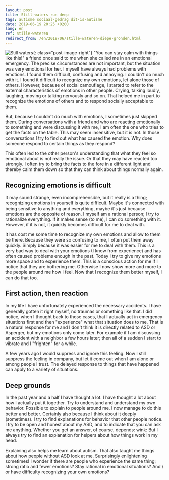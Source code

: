 ```yaml
---
layout: post
title: Still waters run deep
tags: autisme sociaal-gedrag dit-is-autisme
date: 2019-06-19 20:25 +0200
lang: en
ref: stille-wateren
redirect_from: /en/2019/06/stille-wateren-diepe-gronden.html
---
```

![Still waters]({{site.baseurl}}/assets/img/deepwaters.jpg){: class="post-image-right"}
"You can stay calm with things like this!" a friend once said to me when she called me in an emotional emergency. The precise circumstances are not important, but the situation was very emotional for her. I myself have always had problems with emotions. I found them difficult, confusing and annoying. I couldn't do much with it. I found it difficult to recognize my own emotions, let alone those of others. However, because of social camouflage, I started to refer to the external characteristics of emotions in other people. Crying, talking loudly, laughing, moving or talking nervously and so on. That helped me in part to recognize the emotions of others and to respond socially acceptable to them.

But, because I couldn't do much with emotions, I sometimes just skipped them. During conversations with a friend and who are reacting emotionally to something and were discussing it with me, I am often the one who tries to get the facts on the table. This may seem insensitive, but it is not. In those conversations I try to find out what has caused the emotion. Why does someone respond to certain things as they respond?

This often led to the other person's understanding that what they feel so emotional about is not really the issue. Or that they may have reacted too strongly. I often try to bring the facts to the fore in a different light and thereby calm them down so that they can think about things normally again.

## Recognizing emotions is difficult
It may sound strange, even incomprehensible, but it really is a thing; recognizing emotions in yourself is quite difficult. Maybe it's connected with being sensitive to anything and everything, maybe it's just because emotions are the opposite of reason. I myself am a rational person; I try to rationalize everything. If it makes sense (to me), I can do something with it. However, if it is not, it quickly becomes difficult for me to deal with.

It has cost me some time to recognize my own emotions and allow to them be there. Because they were so confusing to me, I often put them away quickly. Simply because it was easier for me to deal with them. This is a very bad way to deal with your emotions (I know from experience) and has often caused problems enough in the past. Today I try to give my emotions more space and to experience them. This is a conscious action for me if I notice that they are bothering me. Otherwise I now show more and more to the people around me how I feel. Now that I recognize them better myself, I can do that too.

## First action, then reaction
In my life I have unfortunately experienced the necessary accidents. I have generally gotten it right myself, no traumas or something like that. I did notice, when I thought back to those cases, that I actually act in emergency situations first and then "experience" what that situation does to me. That is a natural response for me and I don't think it is directly related to ASD or Asperger, but my emotions only come later. For example if I am discussing an accident with a neighbor a few hours later; then all of a sudden I start to vibrate and I "frighten" for a while.

A few years ago I would suppress and ignore this feeling. Now I still suppress the feeling in company, but let it come out when I am alone or among people I trust. The delayed response to things that have happened can apply to a variety of situations.

## Deep grounds
In the past year and a half I have thought a lot. I have thought a lot about how I actually put it together. Try to understand and understand my own behavior. Possible to explain to people around me. I now manage to do this better and better. Certainly also because I think about it deeply (sometimes). I try to find explanations for behavior that other people notice. I try to be open and honest about my ASD, and to indicate that you can ask me anything. Whether you get an answer, of course, depends: wink: But I always try to find an explanation for helpers about how things work in my head.

Explaining also helps me learn about autism. That also taught me things about how people without ASD look at me. Surprisingly enlightening sometimes! I wonder if there are people who experience the same thing; strong ratio and fewer emotions? Stay rational in emotional situations? And / or have difficulty recognizing your own emotions?
